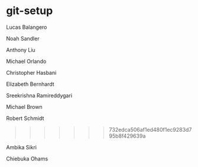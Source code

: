 # git-setup

Lucas Balangero

Noah Sandler

Anthony Liu

Michael Orlando

Christopher Hasbani

Elizabeth Bernhardt

Sreekrishna Ramireddygari

Michael Brown

Robert Schmidt
>>>>>>> 732edca506af1ed480f1ec9283d795b8f429639a

Ambika Sikri

Chiebuka Ohams
